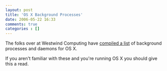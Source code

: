 ```yaml
---
layout: post
title: 'OS X Background Processes'
date: 2006-05-22 16:33
comments: true
categories : []
---  
```


The folks over at Westwind Computing have <a href="http://www.westwind.com/reference/OS-X/background-processes.html">compiled a list</a> of background processes and daemons for OS X.

If you aren't familiar with these and you're running OS X you should give this a read.

